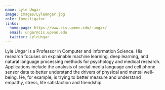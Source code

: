 ```yaml
---
name: Lyle Ungar
image: images/LyleUngar.jpg
role: Investigator
links:
  home-page: https://www.cis.upenn.edu/~ungar/
  email: ungar@cis.upenn.edu
  twitter: LyleUngar
---
```


Lyle Ungar is a Professor in Computer and Information Science. His research focuses on explainable machine learning, deep learning, and natural language processing methods for psychology and medical research. Applications include the analysis of social media language and cell phone sensor data to better understand the drivers of physical and mental well-being. He, for example, is trying to better measure and understand empathy, stress, life satisfaction and friendship.
